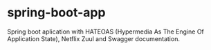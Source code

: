 # spring-boot-app
Spring boot aplication with HATEOAS (Hypermedia As The Engine Of Application State), Netflix Zuul and Swagger documentation.
